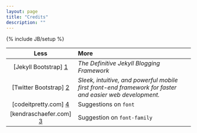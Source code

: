 ```yaml
---
layout: page
title: "Credits"
description: ""
---
```

{% include JB/setup %}

Less|More
:---:|:--------
[Jekyll Bootstrap] [1] | _The Definitive Jekyll Blogging Framework_
[Twitter Bootstrap] [2] | _Sleek, intuitive, and powerful mobile first front-end framework for faster and easier web development._
[codeitpretty.com] [4] | Suggestions on `font`
[kendraschaefer.com] [3] | Suggestion on `font-family`


[1]: http://jekyllbootstrap.com/            "Jekyll Bootstrap"
[2]: http://twitter.github.com/bootstrap/   "Twitter Bootstrap"
[3]: http://www.kendraschaefer.com/2012/06/chinese-standard-web-fonts-the-ultimate-guide-to-css-font-family-declarations-for-web-design-in-simplified-chinese/ "Post on font-family"
[4]: http://www.codeitpretty.com/2013/05/blog-font-style-with-css-size-weight.html "Posts on font"
